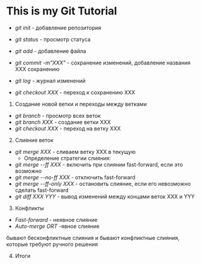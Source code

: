 # This is my Git Tutorial #

* *git init* - добавление репозитория

* *git status* - просмотр статуса

* *git add* - добавление файла

* *git commit -m"XXX"* - сохранение изменений, добавление названия XXX сохранению

* *git log* - журнал изменений

* *git checkout XXX* - переход к сохранению XXX

1. Создание новой ветки и переходы между ветками
* *git branch* - просмотр всех веток
* *git branch XXX* - создание ветки ХХХ
* *git checkout XXX* - переход на ветку ХХХ

2. Слияние веток
* *git merge ХХХ* - сливаем ветку ХХХ в текущую
  * Определение стратегии слияния:
* *git merge --ff XXX* - включить при слиянии fast-forward, если это возможно
* *git merge --no-ff XXX* - отключить fast-forward
* *git merge --ff-only XXX* - остановить слияние, если его невозможно сделать fast-forward 
* *git diff XXX YYY* - вывод изменений между концами веток XXX и YYY

3. Конфликты
* *Fast-forward* - неявное слияние
* *Auto-merge ORT* -явное слияние

 бывают беcконфликтные слияния и бывают конфликтные слияния, которые требуют ручного решения

4. Итоги
